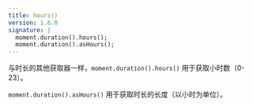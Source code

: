 ```yaml
---
title: hours()
version: 1.6.0
signature: |
  moment.duration().hours();
  moment.duration().asHours();
---
```



与时长的其他获取器一样，`moment.duration().hours()` 用于获取小时数（0-23）。

`moment.duration().asHours()` 用于获取时长的长度（以小时为单位）。


